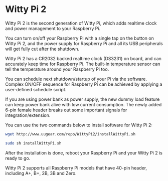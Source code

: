 <!--
---
name: Witty Pi 2
class: board
type: power,rtc
formfactor: HAT
image: 'witty-pi-2.png'
manufacturer: UUGear
description: Realtime clock and power management for Raspberry Pi
url: http://www.uugear.com/product/wittypi2/
github: https://github.com/uugear/Witty-Pi-2
buy: http://www.uugear.com/product/wittypi2/
pincount: 40
eeprom: no
power: 5v,3v3
pin:
  '3':
    name: SDA
    mode: i2c
  '5':
    name: SCL
    mode: i2c
  '7':
    name: HALT
    mode: input
  '11':
    name: LED
    mode: output
i2c:
  '0x68':
    name: DS3231
    device: DS3231
-->
# Witty Pi 2

Witty Pi 2 is the second generation of Witty Pi, which adds realtime clock and power management to your Raspberry Pi.

You can turn on/off your Raspberry Pi with a single tap on the button on Witty Pi 2, and the power supply for Raspberry Pi and all its USB peripherals will get fully cut after the shutdown.

Witty Pi 2 has a CR2032 backed realtime clock (DS3231) on board, and can accurately keep time for Raspberry Pi. The built-in temperature sensor can tell the temperature around your Raspberry Pi too.

You can schedule next shutdown/startup of your Pi via the software. Complex ON/OFF sequence for Raspberry Pi can be achieved by applying a user-defined schedule script.

If you are using power bank as power supply, the new dummy load feature can keep power bank alive with low current consumption. The newly added 6-pin female header breaks out some important signals for integration/extension.

You can use the two commands below to install software for Witty Pi 2:

```bash
wget http://www.uugear.com/repo/WittyPi2/installWittyPi.sh

sudo sh installWittyPi.sh
```
After the installation is done, reboot your Raspberry Pi and your Witty Pi 2 is ready to go.

Witty Pi 2 supports all Raspberry Pi models that have 40-pin header, including A+, B+, 2B, 3B and Zero.
